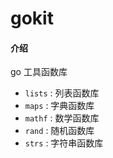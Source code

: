 # gokit

#### 介绍

go 工具函数库

- `lists` : 列表函数库
- `maps` : 字典函数库
- `mathf` : 数学函数库
- `rand` : 随机函数库
- `strs` : 字符串函数库
